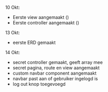 
10 Okt:
- Eerste view aangemaakt ()
- Eerste controller aangemaakt ()

13 Okt:
- eerste ERD gemaakt

14 Okt:
- secret controller gemaakt, geeft array mee
- secret pagina, route en view aangemaakt
- custom navbar component aangemaakt
- navbar past aan of gebruiker ingelogd is
- log out knop toegevoegd

